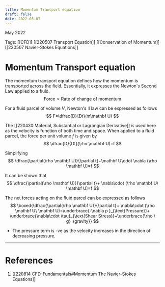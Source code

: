 ```yaml
---
title: Momentum Transport equation
draft: false
date: 2022-05-07
---
```


May 2022
  

Tags: [[CFD]] [[220507 Transport Equation]] [[Conservation of Momentum]] [[220507 Navier-Stokes Equations]] 

# Momentum Transport equation
The momentum transport equation defines how the momentum is transported across the field. 
Essentially, it expresses the Newton's Second Law applied to a fluid. 
$$
\text{Force}\propto\text{Rate of change of momentum}
$$

For a fluid parcel of volume $V$, Newton's II law can be expressed as follows 
$$
F=\dfrac{D}{Dt}(m\mathbf U)
$$

The [[220430 Material, Substantial or Lagrangian Derivative]] is used here as the velocity is function of both time and space.
When applied to a fluid parcel, the force per unit volume $f$ is given by 
$$
\dfrac{D}{Dt}(\rho \mathbf U)=f
$$

Simplifying
$$
\dfrac{\partial(\rho \mathbf U)}{\partial t}+\mathbf U\cdot \nabla (\rho \mathbf U)=f
$$

It can be shown that
$$
\dfrac{\partial(\rho \mathbf U)}{\partial t}+ \nabla\cdot  (\rho \mathbf U\ \mathbf U)=f
$$

The net forces acting on the fluid parcel can be expressed as follows
$$
\boxed{\dfrac{\partial(\rho \mathbf U)}{\partial t}+ \nabla\cdot  (\rho \mathbf U\ \mathbf U)=\underbrace{-\nabla p }_{\text{Pressure}}+ \underbrace{\nabla\cdot \tau}_{\text{Shear Stress}}+\underbrace{\rho \ g}_{gravity}}
$$

- The pressure term is -ve as the velocity increases in the direction of decreasing pressure. 

---
# References
1. [[220814 CFD-Fundamentals#Momentum The Navier-Stokes Equations]]


